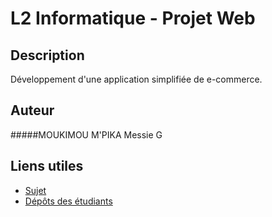 # L2 Informatique - Projet Web

## Description

Développement d'une application simplifiée de e-commerce.

## Auteur

 #####MOUKIMOU M'PIKA  Messie G

## Liens utiles

- [Sujet](https://florian-lepretre.herokuapp.com/teaching/projetweb/sujet/)
- [Dépôts des étudiants](https://docs.google.com/spreadsheets/d/16ydvylkxeVydqQASeoj1vYBUgb6zJ1EWZZEMHhHzSQ8/edit?usp=sharing)